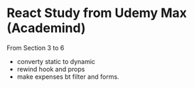 # React Study from Udemy Max (Academind)
From Section 3 to 6
* converty static to dynamic
* rewind hook and props
* make expenses bt filter and forms.
